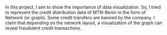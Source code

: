 In this project, I aim to show the importance of data visualization. So, I tried to represent the credit distribution data of MTN-Benin in the form of Network (or graph). 
Some credit transfers are banned by the company. I claim that depending on the network layout, a visualization of the graph can reveal fraudulent credit transactions. 
